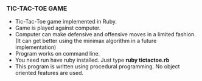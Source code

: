 ### TIC-TAC-TOE GAME

* Tic-Tac-Toe game implemented in Ruby.
* Game is played against computer. 
* Computer can make defensive and offensive moves in a limited fashion. (It can get better using the minimax algorithm in a future implementation)
* Program works on command line.
* You need run have ruby installed. Just type **ruby tictactoe.rb**
* This program is written using procedural programming. No object oriented features are used.